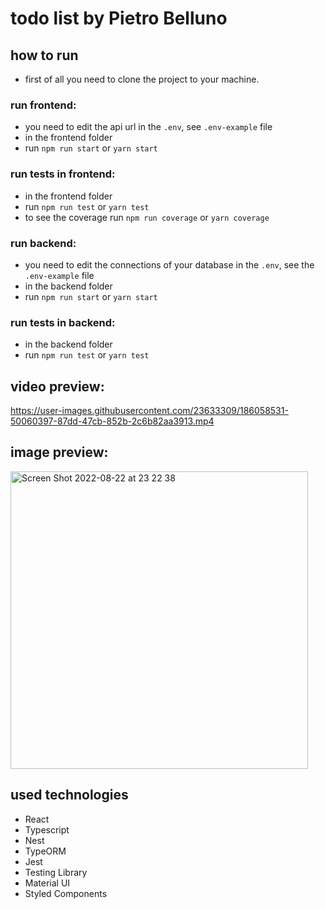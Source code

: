 # todo list by Pietro Belluno

## how to run 
  - first of all you need to clone the project to your machine.

### run frontend:
  - you need to edit the api url in the `.env`, see `.env-example` file
  - in the frontend folder
  - run `npm run start` or `yarn start`

### run tests in frontend:
  - in the frontend folder
  - run `npm run test` or `yarn test`
  - to see the coverage run `npm run coverage` or `yarn coverage`

### run backend:
  - you need to edit the connections of your database in the `.env`, see the `.env-example` file
  - in the backend folder 
  - run `npm run start` or `yarn start`

### run tests in backend:
  - in the backend folder
  - run `npm run test` or `yarn test`


## video preview:
https://user-images.githubusercontent.com/23633309/186058531-50060397-87dd-47cb-852b-2c6b82aa3913.mp4


## image preview:
<img width="476" alt="Screen Shot 2022-08-22 at 23 22 38" src="https://user-images.githubusercontent.com/23633309/186055516-80f67937-994d-4a7b-8844-9bd8892813e2.png">

## used technologies
  - React
  - Typescript
  - Nest
  - TypeORM
  - Jest
  - Testing Library
  - Material UI
  - Styled Components
